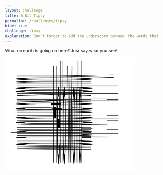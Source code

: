 ```yaml
---
layout: challenge
title: A Bit Tipsy
permalink: /challenges/tipsy
hide: true
challenge: tipsy
explanation: Don't forget to add the underscore between the words that you find!
---
```


What on earth is going on here? Just say what you see!

![alt text][dialfreq]

[dialfreq]: /assets/img/tilt.png "Look from a different perspective"
